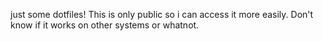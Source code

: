 just some dotfiles! This is only public so i can access it more easily. Don't know if it works on other systems or whatnot.
